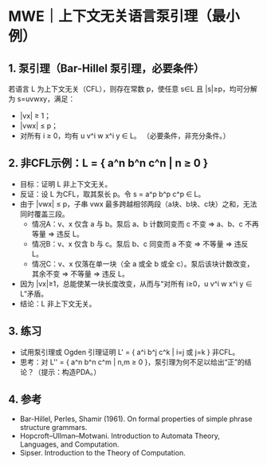 # MWE｜上下文无关语言泵引理（最小例）

## 1. 泵引理（Bar-Hillel 泵引理，必要条件）

若语言 L 为上下文无关（CFL），则存在常数 p，使任意 s∈L 且 |s|≥p，均可分解为 s=uvwxy，满足：

- |vx| ≥ 1；
- |vwx| ≤ p；
- 对所有 i ≥ 0，均有 u v^i w x^i y ∈ L。
（必要条件，非充分条件。）

## 2. 非CFL示例：L = { a^n b^n c^n | n ≥ 0 }

- 目标：证明 L 非上下文无关。
- 反证：设 L 为CFL，取其泵长 p。令 s = a^p b^p c^p ∈ L。
- 由于 |vwx| ≤ p，子串 vwx 最多跨越相邻两段（a块、b块、c块）之和，无法同时覆盖三段。
  - 情况A：v、x 仅含 a 与 b。泵后 a、b 计数同变而 c 不变 ⇒ a、b、c 不再等量 ⇒ 违反 L。
  - 情况B：v、x 仅含 b 与 c。泵后 b、c 同变而 a 不变 ⇒ 不等量 ⇒ 违反 L。
  - 情况C：v、x 仅落在单一块（全 a 或全 b 或全 c）。泵后该块计数改变，其余不变 ⇒ 不等量 ⇒ 违反 L。
- 因为 |vx|≥1，总能使某一块长度改变，从而与“对所有 i≥0，u v^i w x^i y ∈ L”矛盾。
- 结论：L 非上下文无关。

## 3. 练习

- 试用泵引理或 Ogden 引理证明 L' = { a^i b^j c^k | i=j 或 j=k } 非CFL。
- 思考：对 L'' = { a^n b^n c^m | n,m ≥ 0 }，泵引理为何不足以给出“正”的结论？（提示：构造PDA。）

## 4. 参考

- Bar-Hillel, Perles, Shamir (1961). On formal properties of simple phrase structure grammars.
- Hopcroft–Ullman–Motwani. Introduction to Automata Theory, Languages, and Computation.
- Sipser. Introduction to the Theory of Computation.
